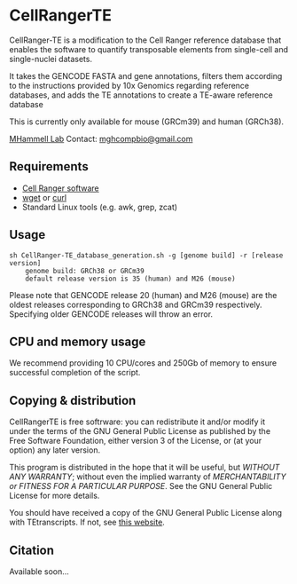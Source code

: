 # CellRangerTE
CellRanger-TE is a modification to the Cell Ranger reference database that enables the software to quantify transposable elements from single-cell and single-nuclei datasets.

It takes the GENCODE FASTA and gene annotations, filters them according to the instructions provided by 10x Genomics regarding reference databases, and adds the TE annotations to create a TE-aware reference database

This is currently only available for mouse (GRCm39) and human (GRCh38).

[MHammell Lab](https://www.mghlab.org/software)
Contact: mghcompbio@gmail.com

## Requirements

- [Cell Ranger software](https://www.10xgenomics.com/support/software/cell-ranger/latest)
- [wget](https://www.gnu.org/software/wget/) or [curl](https://curl.se/)
- Standard Linux tools (e.g. awk, grep, zcat)

## Usage
```
sh CellRanger-TE_database_generation.sh -g [genome build] -r [release version]
    genome build: GRCh38 or GRCm39
    default release version is 35 (human) and M26 (mouse)
```
Please note that GENCODE release 20 (human) and M26 (mouse) are the oldest releases corresponding to GRCh38 and GRCm39 respectively. Specifying older GENCODE releases will throw an error.

## CPU and memory usage

We recommend providing 10 CPU/cores and 250Gb of memory to ensure successful completion of the script.

## Copying & distribution

CellRangerTE is free softrware: you can redistribute it and/or modify it under the terms of the GNU General Public License as published by the Free Software Foundation, either version 3 of the License, or (at your option) any later version.

This program is distributed in the hope that it will be useful, but *WITHOUT ANY WARRANTY*; without even the implied warranty of *MERCHANTABILITY or FITNESS FOR A PARTICULAR PURPOSE*.  See the GNU General Public License for more details.

You should have received a copy of the GNU General Public License along with TEtranscripts.  If not, see [this website](http://www.gnu.org/licenses/).

## Citation

Available soon...
